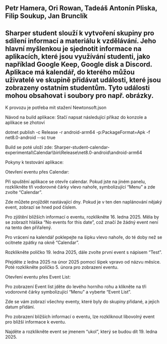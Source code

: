 Petr Hamera,
Ori Rowan,
Tadeáš Antonín Pliska,
Filip Soukup,
Jan Brunclík
--------------------------
Sharper student slouží k vytvoření skupiny pro sdílení informací a materiálu k vzdělávání. Jeho hlavní myšlenkou je sjednotit informace na aplikacích, které jsou využívání studenti, jako například Google Keep, Google disk a Discord.
Aplikace má kalendář, do kterého můžou uživatelé ve skupině přidávat události, které jsou zobrazeny ostatním studentům. Tyto události mohou obsahovat i soubory pro např. obrázky.
------------------------

K provozu je potřeba mít stažení Newtonsoft.json

Návod na build aplikace:
Stačí napsat následující příkaz do konzole a aplikace se zhotoví

dotnet publish -c Release -r android-arm64 -p:PackageFormat=Apk -f net8.0-android --sc true

Build se poté uloží zde:
Sharper-student-calendar-experimental\Calendar\bin\Release\net8.0-android\android-arm64


Pokyny k testování aplikace:

Otevření eventu přes Calendar:

Při spuštění aplikace se otevře calendar. Pokud jste na jiném panelu, rozklikněte tři vodorovné čárky vlevo nahoře, symbolizující “Menu” a zde zvolte “Calendar”.

Zde můžete projíždět nastávající dny. Pokud je v ten den naplánování nějaký event, zobrazí se hned pod číslem.

Pro zjištění bližších informací o eventu, rozklikněte 16. ledna 2025. Měla by se zobrazit hláška “No events for this date”, což značí že žádný event není na tento den přiřařený.

Pro vrácení na kalendář poklepejte na šipku vlevo nahoře, do té doby než se ocitnete zpátky na okně “Calendar”.

Rozklikněte políčko 19. ledna 2025, dále zvolte první event s nápisem “Test”.

Přejděte z ledna 2025 na únor 2025 pomocí šipek vpravo od názvu měsíce. Poté rozklikněte políčko 5. února pro zobrazení eventu.

Otevření eventu přes Event List:

Pro zobrazení Event list jděte do levého horního rohu a klikněte na tři vodorovné čárky symbolizující “Menu” a vyberte “Event List”.

Zde se vám zobrazí všechny eventy, které byly do skupiny přidané, a jejich datum přidání. 

Pro zobrazení bližších informací o eventu, lze rozkliknout libovolný event pro bližší informace k eventu.

Najděte a rozklikněte event se jmenem “ukol”, který se budou dít 19. ledna 2025.
